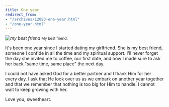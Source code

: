 ```yaml
---
title: One year
redirect_from:
- "/archives/12083-one-year.html"
- "/one-year.html"
---
```



_![my best friend](http://dl.dropbox.com/u/418570/kyledreger/one-year.jpg "my best friend")_
<small>My best friend.</small>

It's been one year since I started dating my girlfriend. She is my best friend, someone I confide in all the time and my spiritual support. I'll never forget the day she invited me to coffee, our first date, and how I made sure to ask her back "same time, same place" the next day.

I could not have asked God for a better partner and I thank Him for her every day. I ask that He look over us as we embark on another year together and that we remember that nothing is too big for Him to handle. I cannot wait to keep growing with her.

Love you, sweetheart.
